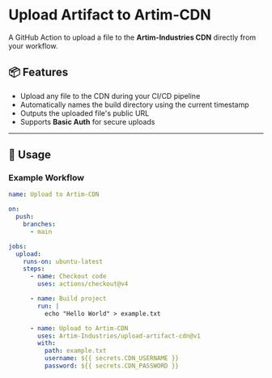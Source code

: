 # Upload Artifact to Artim-CDN

A GitHub Action to upload a file to the **Artim-Industries CDN** directly from your workflow.

## 📦 Features
- Upload any file to the CDN during your CI/CD pipeline
- Automatically names the build directory using the current timestamp
- Outputs the uploaded file's public URL
- Supports **Basic Auth** for secure uploads

---

## 🚀 Usage

### Example Workflow
```yaml
name: Upload to Artim-CDN

on:
  push:
    branches:
      - main

jobs:
  upload:
    runs-on: ubuntu-latest
    steps:
      - name: Checkout code
        uses: actions/checkout@v4

      - name: Build project
        run: |
          echo "Hello World" > example.txt

      - name: Upload to Artim-CDN
        uses: Artim-Industries/upload-artifact-cdn@v1
        with:
          path: example.txt
          username: ${{ secrets.CDN_USERNAME }}
          password: ${{ secrets.CDN_PASSWORD }}
```